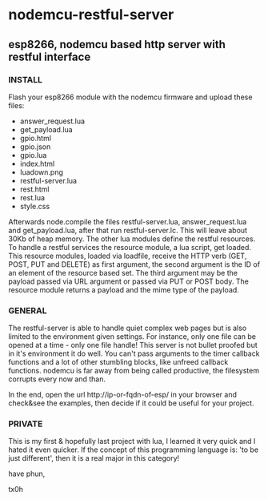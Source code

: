 # nodemcu-restful-server

esp8266, nodemcu based http server with restful interface
---------------------------------------------------------

### INSTALL

Flash your esp8266 module with the nodemcu firmware and upload these files:

 * answer_request.lua
 * get_payload.lua
 * gpio.html
 * gpio.json
 * gpio.lua
 * index.html
 * luadown.png
 * restful-server.lua
 * rest.html
 * rest.lua
 * style.css

Afterwards node.compile the files restful-server.lua, answer_request.lua and get_payload.lua, after that run restful-server.lc. This will leave about 30Kb of heap memory. The other lua modules define the restful resources. To handle a restful services the resource module, a lua script, get loaded. This resource modules, loaded via loadfile, receive the HTTP verb (GET, POST, PUT and DELETE) as first argument, the second argument is the ID of an element of the resource based set. The third argument may be the payload passed via URL argument or passed via PUT or POST body. The resource module returns a payload and the mime type of the payload.

### GENERAL

The restful-server is able to handle quiet complex web pages but is also limited to the environment given settings. For instance, only one file can be opened at a time - only one file handle! This server is not bullet proofed but in it's environment it do well. You can't pass arguments to the timer callback functions and a lot of other stumbling blocks, like unfreed callback functions. nodemcu is far away from being called productive, the filesystem corrupts every now and than.

In the end, open the url http://ip-or-fqdn-of-esp/ in your browser and check&see the examples, then decide if it could be useful for your project.

### PRIVATE

This is my first & hopefully last project with lua, I learned it very quick and I hated it even quicker. If the concept of this programming language is: 'to be just different', then it is a real major in this category!

have phun,

tx0h
